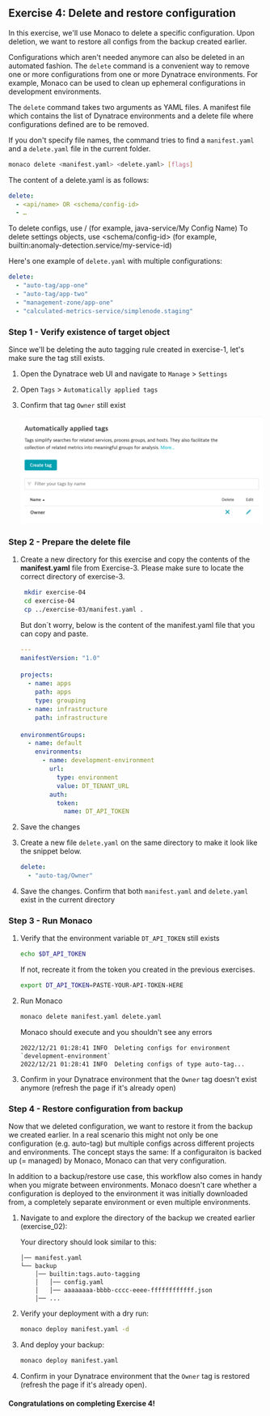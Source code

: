 ## Exercise 4: Delete and restore configuration
In this exercise, we'll use Monaco to delete a specific configuration. Upon deletion, we want to restore all configs from the backup created earlier.

Configurations which aren't needed anymore can also be deleted in an automated fashion. The `delete` command is a convenient way to remove one or more configurations from one or more Dynatrace environments. For example, Monaco can be used to clean up ephemeral configurations in development environments.

The `delete` command takes two arguments as YAML files. A manifest file which contains the list of Dynatrace environments and a delete file where configurations defined are to be removed.

If you don't specify file names, the command tries to find a `manifest.yaml` and a `delete.yaml` file in the current folder.

 ```bash
monaco delete <manifest.yaml> <delete.yaml> [flags]
```

The content of a delete.yaml is as follows:

```yaml
delete:
  - <api/name> OR <schema/config-id>
  - …
```

To delete configs, use <api>/<name> (for example, java-service/My Config Name)
To delete settings objects, use <schema/config-id> (for example, builtin:anomaly-detection.service/my-service-id)

Here's one example of `delete.yaml` with multiple configurations:

```yaml
delete:
  - "auto-tag/app-one"
  - "auto-tag/app-two"
  - "management-zone/app-one"
  - "calculated-metrics-service/simplenode.staging"
```

### Step 1 - Verify existence of target object

Since we'll be deleting the auto tagging rule created in exercise-1, let's make sure the tag still exists.

1. Open the Dynatrace web UI and navigate to `Manage` > `Settings`

2. Open `Tags` > `Automatically applied tags`

3. Confirm that tag `Owner` still exist

    ![Owner tag](../../assets/images/04_owner_tag_ui.png)

### Step 2 - Prepare the delete file

1. Create a new directory for this exercise and copy the contents of the **manifest.yaml** file from Exercise-3.
   Please make sure to locate the correct directory of exercise-3.
 
   ```bash
    mkdir exercise-04
    cd exercise-04
    cp ../exercise-03/manifest.yaml .
   ```

   But don´t worry, below is the content of the manifest.yaml file that you can copy and paste.
 
    ```yaml
    ---
    manifestVersion: "1.0"

    projects:
      - name: apps
        path: apps
        type: grouping
      - name: infrastructure
        path: infrastructure

    environmentGroups:
      - name: default
        environments:
          - name: development-environment
            url:
              type: environment
              value: DT_TENANT_URL
            auth:
              token:
                name: DT_API_TOKEN
   ```
 
2. Save the changes

3. Create a new file `delete.yaml` on the same directory to make it look like the snippet below.
    
    ```yaml
    delete:
      - "auto-tag/Owner"
    ```

4. Save the changes. Confirm that both `manifest.yaml` and `delete.yaml` exist in the current directory

### Step 3 - Run Monaco

1. Verify that the environment variable `DT_API_TOKEN` still exists

    ```bash
    echo $DT_API_TOKEN
    ```

    If not, recreate it from the token you created in the previous exercises.

    ```bash
    export DT_API_TOKEN=PASTE-YOUR-API-TOKEN-HERE
    ```

2. Run Monaco

    ```bash
    monaco delete manifest.yaml delete.yaml
    ```

    Monaco should execute and you shouldn't see any errors

    ```text
    2022/12/21 01:28:41 INFO  Deleting configs for environment `development-environment`
    2022/12/21 01:28:41 INFO  Deleting configs of type auto-tag...
    ```

3. Confirm in your Dynatrace environment that the `Owner` tag doesn't exist anymore (refresh the page if it's already open)

### Step 4 - Restore configuration from backup

Now that we deleted configuration, we want to restore it from the backup we created earlier. In a real scenario this might not only be one configuration (e.g. auto-tag) but multiple configs across different projects and environments. The concept stays the same: If a configuraiton is backed up (= managed) by Monaco, Monaco can that very configuration.

In addition to a backup/restore use case, this workflow also comes in handy when you migrate between environments. Monaco doesn't care whether a configuration is deployed to the environment it was initially downloaded from, a completely separate environment or even multiple environments.

1. Navigate to and explore the directory of the backup we created earlier (exercise_02):

    Your directory should look similar to this:

    ```text
    │── manifest.yaml
    └── backup
        │── builtin:tags.auto-tagging
        │   │── config.yaml
        │   │── aaaaaaaa-bbbb-cccc-eeee-ffffffffffff.json
        │── ...
    ```

2. Verify your deployment with a dry run:

    ```bash
    monaco deploy manifest.yaml -d
    ```

3. And deploy your backup:

    ```bash
    monaco deploy manifest.yaml
    ```

4. Confirm in your Dynatrace environment that the `Owner` tag is restored (refresh the page if it's already open).

#### Congratulations on completing Exercise 4!
